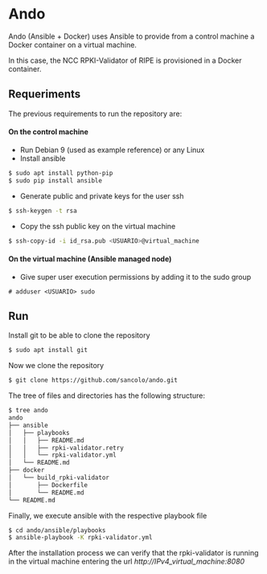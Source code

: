# Ando

Ando (Ansible + Docker) uses Ansible to provide from a control machine a Docker container on a virtual machine.

In this case, the NCC RPKI-Validator of RIPE is provisioned in a Docker container.

## Requeriments 

The previous requirements to run the repository are:

#### On the control machine
* Run Debian 9 (used as example reference) or any Linux
* Install ansible

```sh
$ sudo apt install python-pip
$ sudo pip install ansible
```
* Generate public and private keys for the user ssh

```sh
$ ssh-keygen -t rsa
```
* Copy the ssh public key on the virtual machine

```sh  
$ ssh-copy-id -i id_rsa.pub <USUARIO>@virtual_machine
```

#### On the virtual machine (Ansible managed node)
* Give super user execution permissions by adding it to the sudo group

```
# adduser <USUARIO> sudo
``` 
## Run

Install git to be able to clone the repository

```sh
$ sudo apt install git
```
Now we clone the repository

```sh
$ git clone https://github.com/sancolo/ando.git
```
The tree of files and directories has the following structure:

```sh
$ tree ando
ando
├── ansible
│   ├── playbooks
│   │   ├── README.md
│   │   ├── rpki-validator.retry
│   │   └── rpki-validator.yml
│   └── README.md
├── docker
│   └── build_rpki-validator
│       ├── Dockerfile
│       └── README.md
└── README.md

```
Finally, we execute ansible with the respective playbook file

```sh
$ cd ando/ansible/playbooks
$ ansible-playbook -K rpki-validator.yml
```

After the installation process we can verify that the rpki-validator is running in the virtual machine entering the url *http://IPv4\_virtual\_machine:8080*


